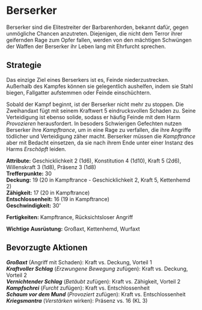 # Berserker
Berserker sind die Elitestreiter der Barbarenhorden, bekannt dafür, gegen unmögliche Chancen anzutreten. Diejenigen, die nicht dem Terror ihrer geifernden Rage zum Opfer fallen, werden von den mächtigen Schwüngen der Waffen der Berserker ihr Leben lang mit Ehrfurcht sprechen.

## Strategie
Das einzige Ziel eines Berserkers ist es, Feinde niederzustrecken. Außerhalb des Kampfes können sie gelegentlich aushelfen, indem sie Stahl biegen, Fallgatter aufstemmen oder Feinde einschüchtern.

Sobald der Kampf beginnt, ist der Berserker nicht mehr zu stoppen. Die Zweihandaxt fügt mit seinem Kraftwert 5 eindrucksvollen Schaden zu. Seine Verteidigung ist ebenso solide, sodass er häufig Feinde mit dem Harm *Provozieren* herausfordert. In besoders Schwierigen Gefechten nutzen Berserker ihre *Kampftrance*, um in eine Rage zu verfallen, die ihre Angriffe tödlicher und Verteidigung zäher macht. Berserker müssen die *Kampftrance* aber mit Bedacht einsetzen, da sie nach ihrem Ende unter einer Instanz des Harms *Erschöpft* leiden.

**Attribute:** Geschicklichkeit 2 (1d6), Konstitution 4 (1d10), Kraft 5 (2d6), Willenskraft 3 (1d8), Präsenz 3 (1d8)  
**Trefferpunkte:** 30  
**Deckung:** 19 (20 in Kampftrance - Geschicklichkeit 2, Kraft 5, Kettenhemd 2)  
**Zähigkeit:** 17 (20 in Kampftrance)  
**Entschlossenheit:** 16 (19 in Kampftrance)  
**Geschwindigkeit:** 30'

**Fertigkeiten:** Kampftrance, Rücksichtsloser Angriff

**Wichtige Ausrüstung:** Großaxt, Kettenhemd, Wurfaxt

## Bevorzugte Aktionen
***Großaxt*** (Angriff mit Schaden): Kraft vs. Deckung, Vorteil 1  
***Kraftvoller Schlag*** (*Erzwungene Bewegung* zufügen): Kraft vs. Deckung, Vorteil 2  
***Vernichtender Schlag*** (*Betäubt* zufügen): Kraft vs. Zähigkeit, Vorteil 2  
***Kampfschrei*** (*Furcht* zufügen): Kraft vs. Entschlossenheit  
***Schaum vor dem Mund*** (*Provoziert* zufügen): Kraft vs. Entschlossenheit  
***Kriegsmantra*** (*Verstärken* wirken): Präsenz vs. 16 (KL 3)
